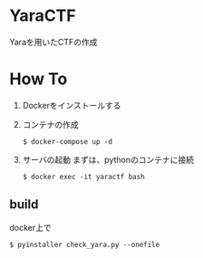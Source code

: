 # YaraCTF
Yaraを用いたCTFの作成

# How To
1. Dockerをインストールする

2. コンテナの作成
    ```
    $ docker-compose up -d
    ```

3. サーバの起動
    まずは、pythonのコンテナに接続
    ```
    $ docker exec -it yaractf bash
    ```

## build
docker上で
```
$ pyinstaller check_yara.py --onefile
```

